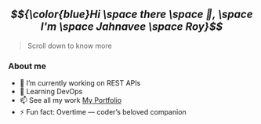 ## ***$${\color{blue}Hi \space there \space 👋, \space I'm \space Jahnavee \space Roy}$$***
> Scroll down to know more

### About me
- 🔭 I’m currently working on REST APIs
- 🌱 Learning DevOps
- 📫 See all my work [My Portfolio](https://jahnaveeroy.com/)
- ⚡ Fun fact: Overtime — coder’s beloved companion
    
<!--
- 👯 I’m looking to collaborate on ...
- 🤔 I’m looking for help with ...
- 💬 Ask me about ...
- 😄 Pronouns: ...
-->
